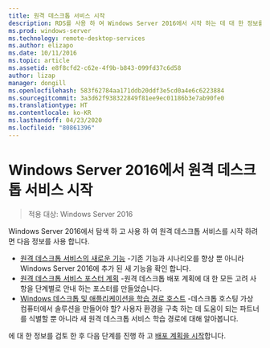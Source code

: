 ```yaml
---
title: 원격 데스크톱 서비스 시작
description: RDS를 사용 하 여 Windows Server 2016에서 시작 하는 데 대 한 정보를 제공 합니다.
ms.prod: windows-server
ms.technology: remote-desktop-services
ms.author: elizapo
ms.date: 10/11/2016
ms.topic: article
ms.assetid: e8f8cfd2-c62e-4f9b-b843-099fd37c6d58
author: lizap
manager: dongill
ms.openlocfilehash: 583f62784aa171ddb20ddf3e5cd0a4e6c6223884
ms.sourcegitcommit: 3a3d62f938322849f81ee9ec01186b3e7ab90fe0
ms.translationtype: HT
ms.contentlocale: ko-KR
ms.lasthandoff: 04/23/2020
ms.locfileid: "80861396"
---
```

# <a name="get-started-with-remote-desktop-services-in-windows-server-2016"></a>Windows Server 2016에서 원격 데스크톱 서비스 시작

> 적용 대상: Windows Server 2016

Windows Server 2016에서 탐색 하 고 사용 하 여 원격 데스크톱 서비스를 시작 하려면 다음 정보를 사용 합니다.

- [원격 데스크톱 서비스의 새로운 기능](rds-whats-new.md) -기존 기능과 시나리오를 향상 뿐 아니라 Windows Server 2016에 추가 된 새 기능을 확인 합니다.
- [원격 데스크톱 서비스 포스터 계획](rds-poster.md) -원격 데스크톱 배포 계획에 대 한 모든 고려 사항을 단계별로 안내 하는 포스터를 만들었습니다.
- [Windows 데스크톱 및 애플리케이션을 학습 경로 호스트](rds-hosting-partners.md) -데스크톱 호스팅 가상 컴퓨터에서 솔루션을 만들어야 할? 사용자 환경을 구축 하는 데 도움이 되는 파트너를 식별할 뿐 아니라 새 원격 데스크톱 서비스 학습 경로에 대해 알아봅니다.

에 대 한 정보를 검토 한 후 다음 단계를 진행 하 고 [배포 계획을 시작](rds-plan-and-design.md)합니다.